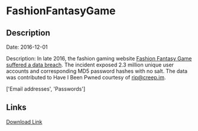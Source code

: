 # FashionFantasyGame

## Description

Date: 2016-12-01

Description:
In late 2016, the fashion gaming website <a href="http://www.zdnet.com/article/amid-data-breach-responsibility-thrown-to-the-wind/" target="_blank" rel="noopener">Fashion Fantasy Game suffered a data breach</a>. The incident exposed 2.3 million unique user accounts and corresponding MD5 password hashes with no salt. The data was contributed to Have I Been Pwned courtesy of rip@creep.im.


['Email addresses', 'Passwords']

## Links

[Download Link](https://link-to.net/1229997/213.06419874084614/dynamic/?r=ZmFzaGlvbmZhbnRhc3lnYW1lLmNvbQ==)